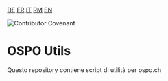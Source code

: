 [DE](./README.de.md) [FR](./README.fr.md) [IT](./README.it.md) [RM](./README.rm.md) [EN](./README.md)

![Contributor Covenant](https://img.shields.io/badge/Contributor%20Covenant-2.1-4baaaa.svg)

# OSPO Utils

Questo repository contiene script di utilità per ospo.ch
